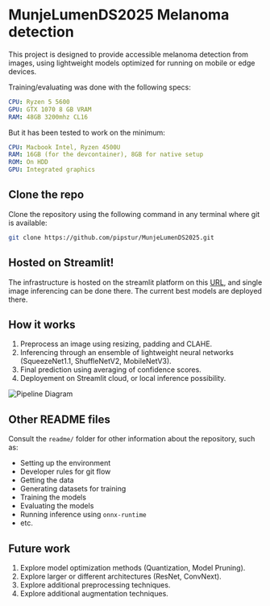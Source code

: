 # MunjeLumenDS2025 Melanoma detection
This project is designed to provide accessible melanoma detection from images, using lightweight models optimized for running on mobile or edge devices.

Training/evaluating was done with the following specs:
```YAML
CPU: Ryzen 5 5600
GPU: GTX 1070 8 GB VRAM
RAM: 48GB 3200mhz CL16
```
But it has been tested to work on the minimum:
```YAML
CPU: Macbook Intel, Ryzen 4500U
RAM: 16GB (for the devcontainer), 8GB for native setup
ROM: On HDD
GPU: Integrated graphics
```

## Clone the repo
Clone the repository using the following command in any terminal where git is available:
```bash
git clone https://github.com/pipstur/MunjeLumenDS2025.git
```

## Hosted on Streamlit!
The infrastructure is hosted on the streamlit platform on this [URL](https://melanomdetection.streamlit.app/), and single image inferencing can be done there. The current best models are deployed there.

## How it works
1. Preprocess an image using resizing, padding and CLAHE.
2. Inferencing through an ensemble of lightweight neural networks (SqueezeNet1.1, ShuffleNetV2, MobileNetV3).
3. Final prediction using averaging of confidence scores.
4. Deployement on Streamlit cloud, or local inference possibility.

![Pipeline Diagram](https://i.imgur.com/fwXLSO4.png)

## Other README files
Consult the `readme/` folder for other information about the repository, such as:
- Setting up the environment
- Developer rules for git flow
- Getting the data
- Generating datasets for training
- Training the models
- Evaluating the models
- Running inference using `onnx-runtime`
- etc.

## Future work
1. Explore model optimization methods (Quantization, Model Pruning).
2. Explore larger or different architectures (ResNet, ConvNext).
3. Explore additional preprocessing techniques.
4. Explore additional augmentation techniques.
